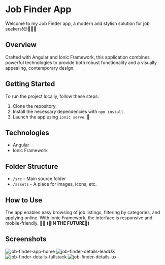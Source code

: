 # Job Finder App 
Welcome to my Job Finder app, a modern and stylish solution for job seekers!😊👨‍💻🚀

## Overview
Crafted with Angular and Ionic Framework, this application combines powerful technologies to provide both robust functionality and a visually appealing, contemporary design.

## Getting Started

To run the project locally, follow these steps:
1. Clone the repository.
2. Install the necessary dependencies with `npm install`.
3. Launch the app using `ionic serve`. 🚀
   
## Technologies
- Angular
- Ionic Framework

## Folder Structure

- `/src` - Main source folder
- `/assets` - A place for images, icons, etc.

## How to Use
The app enables easy browsing of job listings, filtering by categories, and applying online. With Ionic Framework, the interface is responsive and mobile-friendly. 📱✨ **(🚩IN THE FUTURE🚩)** 

## Screenshots
![job-finder-app-home](https://github.com/nic00la1/job-finder-app-ng/assets/99048749/9f925698-ff6e-4117-891b-088b0eddf483)
![job-finder-details-leadUX](https://github.com/nic00la1/job-finder-app-ng/assets/99048749/f6884d0b-db69-4b65-a48b-720d4a27a18b)
![job-finder-details-fullstack](https://github.com/nic00la1/job-finder-app-ng/assets/99048749/ea0e70f7-e101-4c13-92fd-3147f4b12d0a)
![job-finder-details-ux](https://github.com/nic00la1/job-finder-app-ng/assets/99048749/8b453174-5b6c-4e0a-8fa5-f068776b1939)
